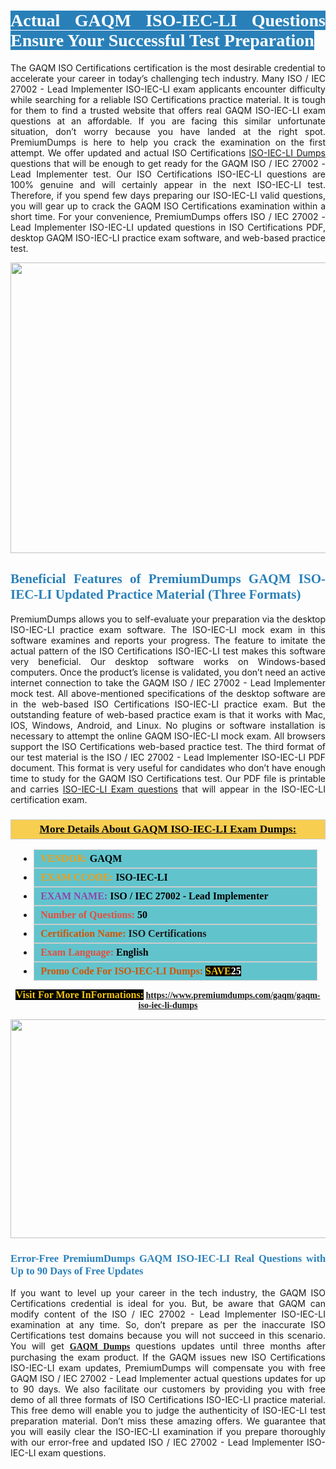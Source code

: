 <h1 style="text-align: justify;"><span style="color:#ffffff;"><span style="font-family:Georgia,serif;"><strong><span style="background-color:#2980b9;">Actual GAQM ISO-IEC-LI Questions Ensure Your Successful Test Preparation</span></strong></span></span></h1>

<p style="text-align: justify;">The GAQM ISO Certifications certification is the most desirable credential to accelerate your career in today’s challenging tech industry. Many ISO / IEC 27002 - Lead Implementer ISO-IEC-LI exam applicants encounter difficulty while searching for a reliable ISO Certifications practice material. It is tough for them to find a trusted website that offers real GAQM ISO-IEC-LI exam questions at an affordable. If you are facing this similar unfortunate situation, don’t worry because you have landed at the right spot. PremiumDumps is here to help you crack the examination on the first attempt. We offer updated and actual ISO Certifications <a href="https://www.premiumdumps.com/gaqm/gaqm-iso-iec-li-dumps">ISO-IEC-LI Dumps</a> questions that will be enough to get ready for the GAQM ISO / IEC 27002 - Lead Implementer test. Our ISO Certifications ISO-IEC-LI questions are 100% genuine and will certainly appear in the next ISO-IEC-LI test. Therefore, if you spend few days preparing our ISO-IEC-LI valid questions, you will gear up to crack the GAQM ISO Certifications examination within a short time. For your convenience, PremiumDumps offers ISO / IEC 27002 - Lead Implementer ISO-IEC-LI updated questions in ISO Certifications PDF, desktop GAQM ISO-IEC-LI practice exam software, and web-based practice test.</p>

<p style="text-align: center;"><a href="https://www.premiumdumps.com/gaqm/gaqm-iso-iec-li-dumps"><img alt="" src="https://i.imgur.com/KJGzbJ2.jpeg" style="width: 700px; height: 465px;" /></a></p>

<h2 style="text-align: justify;"><span style="color:#2980b9;"><span style="font-family:Georgia,serif;"><strong>Beneficial Features of PremiumDumps GAQM ISO-IEC-LI Updated Practice Material (Three Formats)</strong></span></span></h2>

<p style="text-align: justify;">PremiumDumps allows you to self-evaluate your preparation via the desktop ISO-IEC-LI practice exam software. The ISO-IEC-LI mock exam in this software examines and reports your progress. The feature to imitate the actual pattern of the ISO Certifications ISO-IEC-LI test makes this software very beneficial. Our desktop software works on Windows-based computers. Once the product’s license is validated, you don’t need an active internet connection to take the GAQM ISO / IEC 27002 - Lead Implementer mock test. All above-mentioned specifications of the desktop software are in the web-based ISO Certifications ISO-IEC-LI practice exam. But the outstanding feature of web-based practice exam is that it works with Mac, IOS, Windows, Android, and Linux. No plugins or software installation is necessary to attempt the online GAQM ISO-IEC-LI mock exam. All browsers support the ISO Certifications web-based practice test. The third format of our test material is the ISO / IEC 27002 - Lead Implementer ISO-IEC-LI PDF document. This format is very useful for candidates who don’t have enough time to study for the GAQM ISO Certifications test. Our PDF file is printable and carries <a href="https://www.premiumdumps.com/gaqm/gaqm-iso-iec-li-dumps">ISO-IEC-LI Exam questions</a> that will appear in the ISO-IEC-LI certification exam.</p>

<h3 style="background: #f7ce50; border: 1px solid rgb(204, 204, 204); padding: 5px 10px; text-align: center;"><span style="font-family:Georgia,serif;"><u><u><span style="color:#000000;"><span style="font-size:11pt"><span style="line-height:normal"><b><span style="font-size:13.0pt"><span cambria="">More Details About GAQM ISO-IEC-LI Exam Dumps:</span></span></b></span></span></span></u></u></span></h3>

<ul>
	<li style="margin:0cm 10pt">
	<div style="background:#61c4cd; border: 1px solid rgb(204, 204, 204); padding: 5px 10px; text-align: justify;"><span style="font-family:Georgia,serif;"><span style="font-size:11pt"><span style="line-height:normal"><b><span style="font-size:12.0pt"><span new="" roman="" times=""><span style="color:#f39c12;">VENDOR:</span> <span style="color:#000000;">GAQM</span></span></span></b></span></span></span></div>
	</li>
	<li style="margin:0cm 10pt">
	<div style="background: #61c4cd; border: 1px solid rgb(204, 204, 204); padding: 5px 10px; text-align: justify;"><span style="font-family:Georgia,serif;"><span style="font-size:11pt"><span style="line-height:normal"><b><span style="font-size:12.0pt"><span new="" roman="" times=""><span style="color:#f39c12;">EXAM CCODE:</span> <span style="color:#000000;">ISO-IEC-LI</span></span></span></b></span></span></span></div>
	</li>
	<li style="margin:0cm 10pt">
	<div style="background: #61c4cd; border: 1px solid rgb(204, 204, 204); padding: 5px 10px; text-align: justify;"><span style="font-family:Georgia,serif;"><span style="font-size:11pt"><span style="line-height:normal"><b><span style="font-size:12.0pt"><span new="" roman="" times=""><span style="color:#8e44ad;">EXAM NAME:</span> <span style="color:#000000;">ISO / IEC 27002 - Lead Implementer</span></span></span></b></span></span></span></div>
	</li>
	<li style="margin:0cm 10pt">
	<div style="background: #61c4cd; border: 1px solid rgb(204, 204, 204); padding: 5px 10px;"><span style="font-family:Georgia,serif;"><span style="font-size:11pt"><span style="line-height:normal"><b><span style="font-size:12.0pt"><span new="" roman="" times=""><span style="color:#e74c3c;">Number of Questions:</span><span style="color:#000000;"><span style="color:#f1c40f;"> </span>50</span></span></span></b></span></span></span></div>
	</li>
	<li style="margin:0cm 10pt">
	<div style="background: #61c4cd; border: 1px solid rgb(204, 204, 204); padding: 5px 10px; text-align: justify;"><span style="font-family:Georgia,serif;"><span style="font-size:11pt"><span style="line-height:normal"><b><span style="font-size:12.0pt"><span new="" roman="" times=""><span style="color:#d35400;">Certification Name:</span> ISO Certifications</span></span></b></span></span></span></div>
	</li>
	<li style="margin:0cm 10pt">
	<div style="background: #61c4cd; border: 1px solid rgb(204, 204, 204); padding: 5px 10px; text-align: justify;"><span style="font-family:Georgia,serif;"><span style="font-size:11pt"><span style="line-height:normal"><b><span style="font-size:12.0pt"><span new="" roman="" times=""><span style="color:#e74c3c;">Exam Language:</span> <span style="color:#000000;">English</span></span></span></b></span></span></span></div>
	</li>
	<li style="margin:0cm 10pt">
	<div style="background: #61c4cd; border: 1px solid rgb(204, 204, 204); padding: 5px 10px;"><span style="font-family:Georgia,serif;"><span style="font-size:11pt"><span style="line-height:normal"><b><span style="font-size:12.0pt"><span new="" roman="" times=""><span style="color:#d35400;">Promo Code For ISO-IEC-LI Dumps:</span><span style="color:#f1c40f;"> <span style="background-color:#000000;">SAVE</span></span><span style="color:#ffffff;"><span style="background-color:#000000;">25</span></span></span></span></b></span></span></span></div>
	</li>
</ul>

<p style="text-align: center;"><span style="font-family:Georgia,serif;"><strong><span style="font-size:16px;"><span style="color:#f1c40f;"><span style="background-color:#000000;">Visit For More InFormations:</span></span></span> <a href="https://www.premiumdumps.com/gaqm/gaqm-iso-iec-li-dumps">https://www.premiumdumps.com/gaqm/gaqm-iso-iec-li-dumps</a></strong></span></p>

<p style="text-align: center;"><strong><strong><a href="https://www.premiumdumps.com/gaqm/gaqm-iso-iec-li-dumps"><img alt="" src="https://i.imgur.com/F18GQwv.jpeg" style="width: 700px; height: 350px;" /></a></strong></strong></p>

<h3 style="text-align: justify;"><span style="color:#2980b9;"><span style="font-family:Georgia,serif;"><strong><strong><strong>Error-Free PremiumDumps GAQM ISO-IEC-LI Real Questions with Up to 90 Days of Free Updates</strong></strong></strong></span></span></h3>

<p style="text-align: justify;">If you want to level up your career in the tech industry, the GAQM ISO Certifications credential is ideal for you. But, be aware that GAQM can modify content of the ISO / IEC 27002 - Lead Implementer ISO-IEC-LI examination at any time. So, don’t prepare as per the inaccurate ISO Certifications test domains because you will not succeed in this scenario. You will get <span style="font-family:Georgia,serif;"><strong><a href="https://www.premiumdumps.com/gaqm-exam-dumps">GAQM Dumps</a></strong></span> questions updates until three months after purchasing the exam product. If the GAQM issues new ISO Certifications ISO-IEC-LI exam updates, PremiumDumps will compensate you with free GAQM ISO / IEC 27002 - Lead Implementer actual questions updates for up to 90 days. We also facilitate our customers by providing you with free demo of all three formats of ISO Certifications ISO-IEC-LI practice material. This free demo will enable you to judge the authenticity of ISO-IEC-LI test preparation material. Don’t miss these amazing offers. We guarantee that you will easily clear the ISO-IEC-LI examination if you prepare thoroughly with our error-free and updated ISO / IEC 27002 - Lead Implementer ISO-IEC-LI exam questions.</p>
